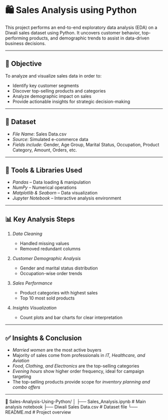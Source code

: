 # 🛍 Sales Analysis using Python

This project performs an end-to-end exploratory data analysis (EDA) on a Diwali sales dataset using Python. It uncovers customer behavior, top-performing products, and demographic trends to assist in data-driven business decisions.

---

## 📌 Objective

To analyze and visualize sales data in order to:
- Identify key customer segments
- Discover top-selling products and categories
- Analyze demographic impact on sales
- Provide actionable insights for strategic decision-making

---

## 📂 Dataset

- *File Name*: Sales Data.csv
- *Source*: Simulated e-commerce data
- *Fields include*: Gender, Age Group, Marital Status, Occupation, Product Category, Amount, Orders, etc.

---

## 🧰 Tools & Libraries Used

- *Pandas* – Data loading & manipulation  
- *NumPy* – Numerical operations  
- *Matplotlib & Seaborn* – Data visualization  
- *Jupyter Notebook* – Interactive analysis environment  

---

## 📊 Key Analysis Steps

1. *Data Cleaning*
   - Handled missing values
   - Removed redundant columns

2. *Customer Demographic Analysis*
   - Gender and marital status distribution
   - Occupation-wise order trends

3. *Sales Performance*
   - Product categories with highest sales
   - Top 10 most sold products

4. *Insights Visualization*
   - Count plots and bar charts for clear interpretation

---

## ✅ Insights & Conclusion

- *Married women* are the most active buyers
- Majority of sales come from professionals in *IT, Healthcare, and Aviation*
- *Food, Clothing, and Electronics* are the top-selling categories
- *Evening hours* show higher order frequency, ideal for campaign targeting
- The top-selling products provide scope for *inventory planning and combo offers*

---
📁 Sales-Analysis-Using-Python/
│
├── Sales_Analysis.ipynb      # Main analysis notebook
├── Diwali Sales Data.csv     # Dataset file
└── README.md                 # Project overview
